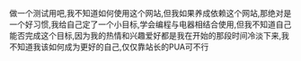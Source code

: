 做一个测试用吧,我不知道如何使用这个网站,但我如果养成依赖这个网站,那绝对是一个好习惯,我给自己定了一个小目标,学会编程与电器相结合使用,但我不知道自己能否完成这个目标,因为我的热情和兴趣爱好都是我在开始的那段时间冷淡下来,我不知道我该如何成为更好的自己,仅仅靠站长的PUA可不行
